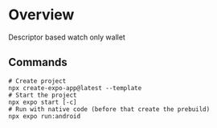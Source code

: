 # Overview
Descriptor based watch only wallet

## Commands
```
# Create project
npx create-expo-app@latest --template
# Start the project
npx expo start [-c]
# Run with native code (before that create the prebuild)
npx expo run:android
```